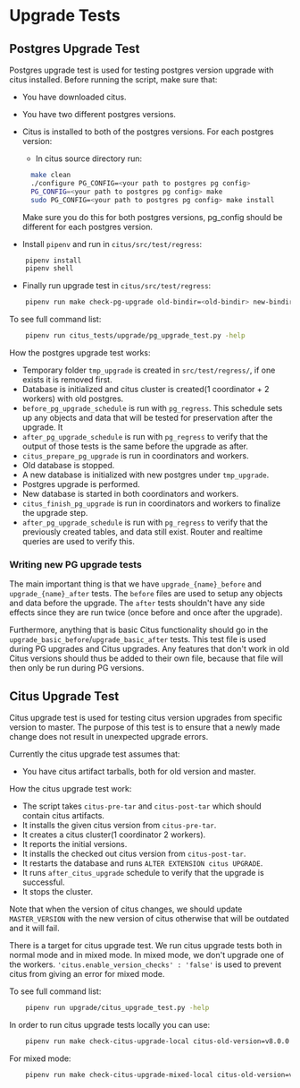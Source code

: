 # Upgrade Tests

## Postgres Upgrade Test

Postgres upgrade test is used for testing postgres version upgrade with citus installed.
Before running the script, make sure that:

-   You have downloaded citus.
-   You have two different postgres versions.
-   Citus is installed to both of the postgres versions. For each postgres version:

    -   In citus source directory run:

    ```bash
      make clean
      ./configure PG_CONFIG=<your path to postgres pg config>
      PG_CONFIG=<your path to postgres pg config> make
      sudo PG_CONFIG=<your path to postgres pg config> make install
    ```

    Make sure you do this for both postgres versions, pg_config should be different for each postgres version.

-   Install `pipenv` and run in `citus/src/test/regress`:

```bash
    pipenv install
    pipenv shell
```

-   Finally run upgrade test in `citus/src/test/regress`:

```bash
    pipenv run make check-pg-upgrade old-bindir=<old-bindir> new-bindir=<new-bindir>
```

To see full command list:

```bash
    pipenv run citus_tests/upgrade/pg_upgrade_test.py -help
```

How the postgres upgrade test works:

-   Temporary folder `tmp_upgrade` is created in `src/test/regress/`, if one exists it is removed first.
-   Database is initialized and citus cluster is created(1 coordinator + 2 workers) with old postgres.
-   `before_pg_upgrade_schedule` is run with `pg_regress`. This schedule sets up any
    objects and data that will be tested for preservation after the upgrade. It
-   `after_pg_upgrade_schedule` is run with `pg_regress` to verify that the output
    of those tests is the same before the upgrade as after.
-   `citus_prepare_pg_upgrade` is run in coordinators and workers.
-   Old database is stopped.
-   A new database is initialized with new postgres under `tmp_upgrade`.
-   Postgres upgrade is performed.
-   New database is started in both coordinators and workers.
-   `citus_finish_pg_upgrade` is run in coordinators and workers to finalize the upgrade step.
-   `after_pg_upgrade_schedule` is run with `pg_regress` to verify that the previously created tables, and data still exist. Router and realtime queries are used to verify this.

### Writing new PG upgrade tests

The main important thing is that we have `upgrade_{name}_before` and
`upgrade_{name}_after` tests. The `before` files are used to setup any objects
and data before the upgrade. The `after` tests shouldn't have any side effects
since they are run twice (once before and once after the upgrade).

Furthermore, anything that is basic Citus functionality should go in the
`upgrade_basic_before`/`upgrade_basic_after` tests. This test file is used
during PG upgrades and Citus upgrades. Any features that don't work in old Citus
versions should thus be added to their own file, because that file will then
only be run during PG versions.

## Citus Upgrade Test

Citus upgrade test is used for testing citus version upgrades from specific version to master. The purpose of this test is to ensure that a newly made change does not result in unexpected upgrade errors.

Currently the citus upgrade test assumes that:

-   You have citus artifact tarballs, both for old version and master.

How the citus upgrade test work:

-   The script takes `citus-pre-tar` and `citus-post-tar` which should contain citus artifacts.
-   It installs the given citus version from `citus-pre-tar`.
-   It creates a citus cluster(1 coordinator 2 workers).
-   It reports the initial versions.
-   It installs the checked out citus version from `citus-post-tar`.
-   It restarts the database and runs `ALTER EXTENSION citus UPGRADE`.
-   It runs `after_citus_upgrade` schedule to verify that the upgrade is successful.
-   It stops the cluster.

Note that when the version of citus changes, we should update `MASTER_VERSION` with the new version of citus otherwise that will be outdated and it will fail.

There is a target for citus upgrade test. We run citus upgrade tests both in normal mode and in mixed mode. In mixed mode, we don't upgrade one of the workers. `'citus.enable_version_checks' : 'false'` is used to prevent citus from giving an error for mixed mode.

To see full command list:

```bash
    pipenv run upgrade/citus_upgrade_test.py -help
```

In order to run citus upgrade tests locally you can use:

```bash
    pipenv run make check-citus-upgrade-local citus-old-version=v8.0.0
```

For mixed mode:

```bash
    pipenv run make check-citus-upgrade-mixed-local citus-old-version=v8.0.0
```
